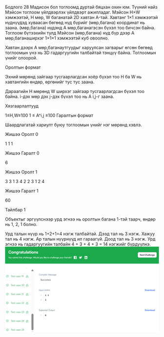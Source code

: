 Бодлого 28
Мадисон бол тоглоомд дуртай бяцхан охин юм. Түүний найз Мэйсон тоглоом үйлдвэрлэх үйлдвэрт ажилладаг. Мэйсон H×W хэмжээтэй, H мөр, W баганатай 2D хавтан A-тай. Хавтанг 1×1 хэмжээтэй нүднүүдэд хуваасан бөгөөд нүд бүрийг (мөр,багана) координат нь заана. (мөр,багана) нүдэнд A мөр,багана​гэсэн бүхэл тоо бичсэн байна. Тоглоом бүтээхийн тулд Мэйсон (мөр,багана) нүд бүр дээр A мөр,багана​ширхэг 1×1×1 хэмжээтэй куб овоолно.

Хавтан дээрх A мөр,багана​утгуудыг харуулсан загварыг өгсөн бөгөөд тоглоомын үнэ нь 3D гадаргуугийн талбайтай тэнцүү байна. Тоглоомын үнийг олоорой.

Оролтын формат

Эхний мөрөнд зайгаар тусгаарлагдсан хоёр бүхэл тоо H ба W нь хавтангийн өндөр, өргөнийг тус тус заана.

Дараагийн H мөрөнд W ширхэг зайгаар тусгаарлагдсан бүхэл тоо байна. i-дэх мөр дэх j-дэх бүхэл тоо нь A i,j​-г заана.

Хязгаарлалтууд

1≤H,W≤100 1 ≤ A^i,j ≤100 Гаралтын формат

Шаардлагатай хариулт буюу тоглоомын үнийг нэг мөрөнд хэвлэ.

Жишээ Оролт 0

1 1 1

Жишээ Гаралт 0

6

Жишээ Оролт 1

3 3 1 3 4 2 2 3 1 2 4

Жишээ Гаралт 1

60

Тайлбар 1

Объектыг эргүүлснээр урд эгнээ нь оролтын багана 1-тэй таарч, өндөр нь 1, 2, 1 болно.

Урд талын нүүр нь 1+2+1=4 нэгж талбайтай. Дээд тал нь 3 нэгж. Хажуу тал нь 4 нэгж. Ар талын нүүрнүүд ил гараагүй. Доод тал нь 3 нэгж. Урд эгнээ нь гадаргуугийн талбайн 4 + 3 + 4 + 3 = 14 нэгжийг бүрдүүлнэ.
![alt text](image.png)